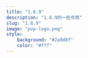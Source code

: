 ```yaml
---
title: "1.8.9"
description: "1.8.9的一些东西"
slug: "1.8.9"
image: "pvp-logo.png"
style:
    background: "#2a9d8f"
    color: "#fff"
---
```

